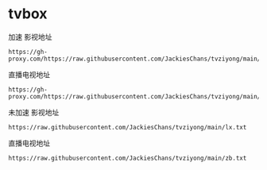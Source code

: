 # tvbox

加速
影视地址
```
https://gh-proxy.com/https://raw.githubusercontent.com/JackiesChans/tvziyong/main/lx.txt
```
直播电视地址
```
https://gh-proxy.com/https://raw.githubusercontent.com/JackiesChans/tvziyong/main/zb.txt
```

未加速
影视地址
```
https://raw.githubusercontent.com/JackiesChans/tvziyong/main/lx.txt
```
直播电视地址
```
https://raw.githubusercontent.com/JackiesChans/tvziyong/main/zb.txt
```
